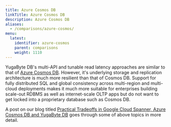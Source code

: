 ```yaml
---
title: Azure Cosmos DB
linkTitle: Azure Cosmos DB
description: Azure Cosmos DB
aliases:
  - /comparisons/azure-cosmos/
menu:
  latest:
    identifier: azure-cosmos
    parent: comparisons
    weight: 1110
---
```


YugaByte DB's multi-API and tunable read latency approaches are similar to that of [Azure Cosmos DB](https://azure.microsoft.com/en-us/blog/a-technical-overview-of-azure-cosmos-db/). However, it's underlying storage and replication architecture is much more resilient than that of Cosmos DB. Support for fully distributed SQL and global consistency across multi-region and multi-cloud deployments makes it much more suitable for enterprises building scale-out RDBMS as well as internet-scale OLTP apps but do not want to get locked into a proprietary database such as Cosmos DB.

A post on our blog titled [Practical Tradeoffs in Google Cloud Spanner, Azure Cosmos DB and YugaByte DB](https://blog.yugabyte.com/practical-tradeoffs-in-google-cloud-spanner-azure-cosmos-db-and-yugabyte-db/) goes through some of above topics in more detail.
